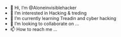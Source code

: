 - 👋 Hi, I’m @Aloneinvisiblehacker
- 👀 I’m interested in Hacking & treding 
- 🌱 I’m currently learning  Treadin and cyber hacking 
- 💞️ I’m looking to collaborate on ...
- 📫 How to reach me ...

<!---
Aloneinvisiblehacker/Aloneinvisiblehacker is a ✨ special ✨ repository because its `README.md` (this file) appears on your GitHub profile.
You can click the Preview link to take a look at your changes.
--->
